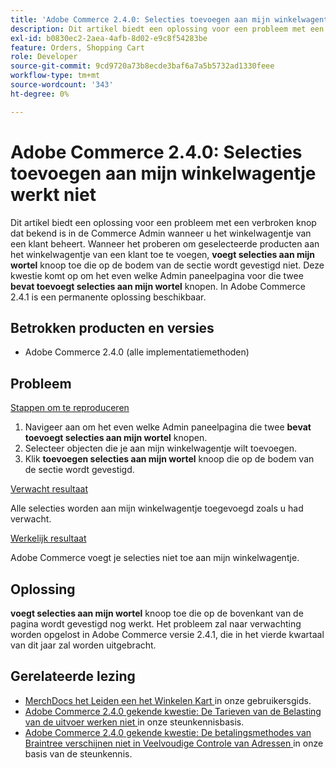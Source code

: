 ```yaml
---
title: 'Adobe Commerce 2.4.0: Selecties toevoegen aan mijn winkelwagentje werkt niet'
description: Dit artikel biedt een oplossing voor een probleem met een verbroken knop dat bekend is in de Commerce Admin wanneer u het winkelwagentje van een klant beheert. Wanneer u probeert geselecteerde producten toe te voegen aan het winkelwagentje van een klant, werkt de knop **Selecties toevoegen aan mijn winkelwagentje** aan de onderkant van de sectie niet. Dit probleem treedt op op op elke pagina in het beheerpaneel die twee **Selecties toevoegen aan de winkelwagentje** knoppen bevat. In Adobe Commerce 2.4.1 is een permanente oplossing beschikbaar.
exl-id: b0830ec2-2aea-4afb-8d02-e9c8f54283be
feature: Orders, Shopping Cart
role: Developer
source-git-commit: 9cd9720a73b8ecde3baf6a7a5b5732ad1330feee
workflow-type: tm+mt
source-wordcount: '343'
ht-degree: 0%

---
```


# Adobe Commerce 2.4.0: Selecties toevoegen aan mijn winkelwagentje werkt niet

Dit artikel biedt een oplossing voor een probleem met een verbroken knop dat bekend is in de Commerce Admin wanneer u het winkelwagentje van een klant beheert. Wanneer het proberen om geselecteerde producten aan het winkelwagentje van een klant toe te voegen, **voegt selecties aan mijn wortel** knoop toe die op de bodem van de sectie wordt gevestigd niet. Deze kwestie komt op om het even welke Admin paneelpagina voor die twee **bevat toevoegt selecties aan mijn wortel** knopen. In Adobe Commerce 2.4.1 is een permanente oplossing beschikbaar.

## Betrokken producten en versies

* Adobe Commerce 2.4.0 (alle implementatiemethoden)

## Probleem

<u> Stappen om te reproduceren </u>

1. Navigeer aan om het even welke Admin paneelpagina die twee **bevat toevoegt selecties aan mijn wortel** knopen.
1. Selecteer objecten die je aan mijn winkelwagentje wilt toevoegen.
1. Klik **toevoegen selecties aan mijn wortel** knoop die op de bodem van de sectie wordt gevestigd.

<u> Verwacht resultaat </u>

Alle selecties worden aan mijn winkelwagentje toegevoegd zoals u had verwacht.

<u> Werkelijk resultaat </u>

Adobe Commerce voegt je selecties niet toe aan mijn winkelwagentje.

## Oplossing

**voegt selecties aan mijn wortel** knoop toe die op de bovenkant van de pagina wordt gevestigd nog werkt. Het probleem zal naar verwachting worden opgelost in Adobe Commerce versie 2.4.1, die in het vierde kwartaal van dit jaar zal worden uitgebracht.

## Gerelateerde lezing

* [ MerchDocs het Leiden een het Winkelen Kart ](https://experienceleague.adobe.com/en/docs/commerce-admin/stores-sales/point-of-purchase/assist/shopping-assisted-cart-manage) in onze gebruikersgids.
* [ Adobe Commerce 2.4.0 gekende kwestie: De Tarieven van de Belasting van de uitvoer werken niet ](/help/troubleshooting/miscellaneous/magento-2-4-0-known-issue-export-tax-rates-does-not-work.md) in onze steunkennisbasis.
* [ Adobe Commerce 2.4.0 gekende kwestie: De betalingsmethodes van Braintree verschijnen niet in Veelvoudige Controle van Adressen ](/help/troubleshooting/payments/magento-2-4-0-braintree-not-in-multiple-addresses-checkout.md) in onze basis van de steunkennis.
